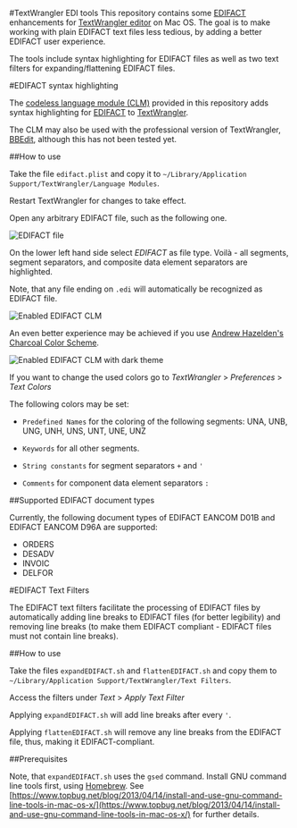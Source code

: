#TextWrangler EDI tools
This repository contains some [EDIFACT](http://en.wikipedia.org/wiki/EDIFACT) enhancements for [TextWrangler editor](http://www.barebones.com/products/textwrangler/) on Mac OS. The goal is to make working with plain EDIFACT text files less tedious, by adding a better EDIFACT user experience.

The tools include syntax highlighting for EDIFACT files as well as two text filters for expanding/flattening EDIFACT files.


#EDIFACT syntax highlighting

The [codeless language module (CLM)](http://www.barebones.com/support/develop/clm.html) provided in this repository adds syntax highlighting for [EDIFACT](http://en.wikipedia.org/wiki/EDIFACT) to [TextWrangler](http://www.barebones.com/products/textwrangler/). 

The CLM may also be used with the professional version of TextWrangler, [BBEdit](http://www.barebones.com/products/bbedit/), although this has not been tested yet.

##How to use

Take the file `edifact.plist` and copy it to `~/Library/Application Support/TextWrangler/Language Modules`.
 
Restart TextWrangler for changes to take effect.

Open any arbitrary EDIFACT file, such as the following one.

![EDIFACT file](https://raw.githubusercontent.com/pliegl/textwrangler-edi/master/site/regular.png?raw=true "EDIFACT file")

On the lower left hand side select *EDIFACT* as file type. Voilà - all segments, segment separators, and composite data element separators are highlighted.

Note, that any file ending on `.edi` will automatically be recognized as EDIFACT file.

![Enabled EDIFACT CLM](https://raw.githubusercontent.com/pliegl/textwrangler-edi/master/site/enabled.png?raw=true "Enabled CLM")

An even better experience may be achieved if you use [Andrew Hazelden's Charcoal Color Scheme](http://www.andrewhazelden.com/blog/2012/09/charcoal-color-scheme-for-textwrangler-and-bbedit/).

![Enabled EDIFACT CLM with dark theme](https://raw.githubusercontent.com/pliegl/textwrangler-edi/master/site/enabled_dark.png?raw=true "Enabled CLM with dark theme")

If you want to change the used colors go to *TextWrangler* > *Preferences* > *Text Colors*

The following colors may be set:

 * `Predefined Names` for the coloring of the following segments: UNA, UNB, UNG, UNH, UNS, UNT, UNE, UNZ 

 * `Keywords` for all other segments.

 * `String constants` for segment separators `+` and `'`

 * `Comments` for component data element separators `:`

##Supported EDIFACT document types

Currently, the following document types of EDIFACT EANCOM D01B and EDIFACT EANCOM D96A are supported:

 * ORDERS
 * DESADV
 * INVOIC
 * DELFOR

 
#EDIFACT Text Filters

The EDIFACT text filters facilitate the processing of EDIFACT files by automatically adding line breaks to EDIFACT files (for better legibility) and removing line breaks (to make them EDIFACT compliant - EDIFACT files must not contain line breaks).

##How to use

Take the files `expandEDIFACT.sh` and `flattenEDIFACT.sh` and copy them to `~/Library/Application Support/TextWrangler/Text Filters`.
 
Access the filters under *Text* > *Apply Text Filter* 

Applying `expandEDIFACT.sh` will add line breaks after every `'`.

Applying `flattenEDIFACT.sh` will remove any line breaks from the EDIFACT file, thus, making it EDIFACT-compliant.

##Prerequisites

Note, that `expandEDIFACT.sh` uses the `gsed` command. Install GNU command line tools first, using [Homebrew](http://brew.sh). See [https://www.topbug.net/blog/2013/04/14/install-and-use-gnu-command-line-tools-in-mac-os-x/](https://www.topbug.net/blog/2013/04/14/install-and-use-gnu-command-line-tools-in-mac-os-x/) for further details.

 

